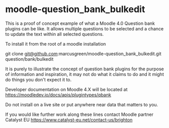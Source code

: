# moodle-question_bank_bulkedit
This is a proof of concept example of what a Moodle 4.0 Question bank plugins can be like.
It allows multiple questions to be selected and a chance to update the text within all selected questions.

To install it from the root of a moodle installation

git clone git@github.com:marcusgreen/moodle-question_bank_bulkedit.git question/bank/bulkedit

It is purely to illustrate the concept of question bank plugins for the purpose of information and inspiration, it may not do what it claims to do and it might do things you don't expect it to.

Developer documentation on Moodle 4.X will be located at https://moodledev.io/docs/apis/plugintypes/qbank

Do not install on a live site or put anywhere near data that matters to you.

If you would like further work along these lines contact Moodle partner Catalyst EU
https://www.catalyst-eu.net/contact-us/brighton
